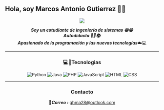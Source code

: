 ## Hola, soy  Marcos Antonio Gutierrez :wave::grin:
<div align="center">
  
  ![](https://img.freepik.com/vector-gratis/caracter-desarrollador-software-programador-desarrolla-ilustracion-codigo_80590-7310.jpg?size=626&ext=jpg)

</div>

<div align="center" >
  
***Soy un estudiante de ingeniería de sistemas :grin::grin: <br>
Autodidacta :blue_book::ledger::books:<br>
Apasionado de la programación y las nuevas tecnologías***:cloud::computer:

</div>

<hr>
  
<div align="center">
  
  ### :computer::iphone:Tecnologias
  ![Python](https://img.shields.io/badge/-python-blue?style=for-the-badge&logo=python&logoColor=white)
  ![Java](https://img.shields.io/badge/-java-black?style=for-the-badge&logo=java&logoColor=white)
  ![PHP](https://img.shields.io/badge/-php-7b0ad1?style=for-the-badge&logo=php&logoColor=white)
  ![JavaScript](https://img.shields.io/badge/-javascript-f4d03f?style=for-the-badge&logo=javascript&logoColor=white)
  ![HTML](https://img.shields.io/badge/-hmtl-ff5733?style=for-the-badge&logo=html5&logoColor=white)
  ![CSS](https://img.shields.io/badge/-css-blue?style=for-the-badge&logo=css3&logoColor=white)

</div>

<hr>

<div align="center">
  
  ### Contacto
  :email:***Correo :***   ghma28@outlook.com
  
</div>



  
 






<!--
**AntoGutierz28/AntoGutierz28** is a ✨ _special_ ✨ repository because its `README.md` (this file) appears on your GitHub profile.

Here are some ideas to get you started:

- 🔭 I’m currently working on ...
- 🌱 I’m currently learning ...
- 👯 I’m looking to collaborate on ...
- 🤔 I’m looking for help with ...
- 💬 Ask me about ...
- 📫 How to reach me: ...
- 😄 Pronouns: ...
- ⚡ Fun fact: ...
-->
